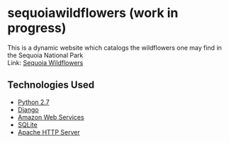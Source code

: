 # sequoiawildflowers (work in progress)
This is a dynamic website which catalogs the wildflowers one may find in the Sequoia National Park</br>
Link: <a href="http://ec2-52-32-25-251.us-west-2.compute.amazonaws.com/webapp/wildflowers/">Sequoia Wildflowers</a></br>

## Technologies Used
- [Python 2.7][1]
- [Django][2]
- [Amazon Web Services][3]
- [SQLite][4]
- [Apache HTTP Server][5]

[1]: http://python.org
[2]: https://www.djangoproject.com/
[3]: https://aws.amazon.com/
[4]: https://www.sqlite.org/
[5]: https://httpd.apache.org/
